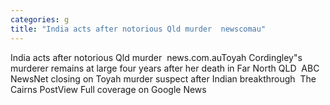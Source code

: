 ```yaml
---
categories: g
title: "India acts after notorious Qld murder  newscomau"
---
```

India acts after notorious Qld murder&nbsp;&nbsp;news.com.auToyah Cordingley"s murderer remains at large four years after her death in Far North QLD&nbsp;&nbsp;ABC NewsNet closing on Toyah murder suspect after Indian breakthrough&nbsp;&nbsp;The Cairns PostView Full coverage on Google News